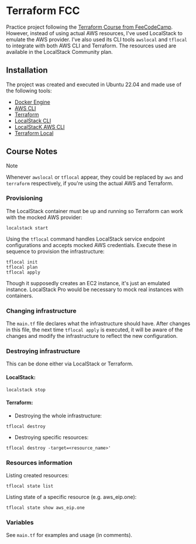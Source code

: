 # Terraform FCC
Practice project following the [Terraform Course from FeeCodeCamp](https://www.youtube.com/watch?v=SLB_c_ayRMo).
However, instead of using actual AWS resources, I've used LocalStack to emulate the AWS provider. I've also used its CLI tools `awslocal` and `tflocal` to integrate with both AWS CLI and Terraform.
The resources used are available in the LocalStack Community plan.

## Installation

The project was created and executed in Ubuntu 22.04 and made use of the following tools:

- [Docker Engine](https://docs.docker.com/engine/install/)
- [AWS CLI](https://aws.amazon.com/pt/cli/)
- [Terraform](https://developer.hashicorp.com/terraform/downloads?product_intent=terraform)
- [LocalStack CLI](https://docs.localstack.cloud/getting-started/installation/)
- [LocalStacK AWS CLI](https://docs.localstack.cloud/user-guide/integrations/aws-cli/#localstack-aws-cli-awslocal)
- [Terraform Local](https://docs.localstack.cloud/user-guide/integrations/terraform/#using-the-tflocal-script)

## Course Notes
> [!NOTE]  
> Whenever `awslocal` or `tflocal` appear, they could be replaced by `aws` and `terraform` respectively, if you're using the actual AWS and Terraform.

### Provisioning
The LocalStack container must be up and running so Terraform can work with the mocked AWS provider:
```console
localstack start
```
Using the `tflocal` command handles LocalStack service endpoint configurations and accepts mocked AWS credentials.
Execute these in sequence to provision the infrastructure:  
```console
tflocal init
tflocal plan
tflocal apply
```

Though it supposedly creates an EC2 instance, it's just an emulated instance. LocalStack Pro would be necessary to mock real instances with containers.

### Changing infrastructure
The `main.tf` file declares what the infrastructure should have. After changes in this file, the next time `tflocal apply` is executed, it will be aware of the changes and modify the infrastructure to reflect the new configuration.

### Destroying infrastructure
This can be done either via LocalStack or Terraform.
#### LocalStack:
```console
localstack stop
```
#### Terraform:  
- Destroying the whole infrastructure:
```console
tflocal destroy
```
- Destroying specific resources:
```console
tflocal destroy -target=<resource_name>'
```
### Resources information
Listing created resources:
```console
tflocal state list
```
Listing state of a specific resource (e.g. aws_eip.one):
```console
tflocal state show aws_eip.one
```

### Variables
See `main.tf` for examples and usage (in comments).
